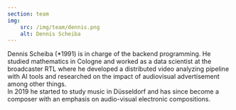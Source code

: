 ```yaml
---
section: team
img:
    src: /img/team/dennis.png
    alt: Dennis Scheiba
---
```

Dennis Scheiba (*1991) is in charge of the backend programming. He studied mathematics in Cologne and worked as a data scientist at the broadcaster RTL where he developed a distributed video analyzing pipeline with AI tools and researched on the impact of audiovisual advertisement among other things.  
In 2019 he started to study music in Düsseldorf and has since become a composer with an emphasis on audio-visual electronic compositions.